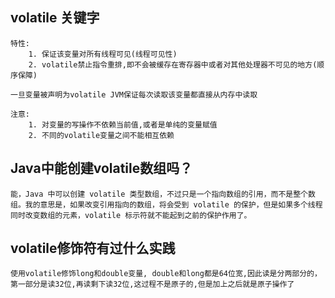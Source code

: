 ## volatile 关键字
```shell
特性: 
    1. 保证该变量对所有线程可见(线程可见性)
    2. volatile禁止指令重排,即不会被缓存在寄存器中或者对其他处理器不可见的地方(顺序保障)

一旦变量被声明为volatile JVM保证每次读取该变量都直接从内存中读取

注意:
    1. 对变量的写操作不依赖当前值,或者是单纯的变量赋值
    2. 不同的volatile变量之间不能相互依赖
```

## Java中能创建volatile数组吗？
```shell
能，Java 中可以创建 volatile 类型数组，不过只是一个指向数组的引用，而不是整个数组。我的意思是，如果改变引用指向的数组，将会受到 volatile 的保护，但是如果多个线程同时改变数组的元素，volatile 标示符就不能起到之前的保护作用了。
```   

## volatile修饰符有过什么实践
```shell
使用volatile修饰long和double变量, double和long都是64位宽,因此读是分两部分的，第一部分是读32位,再读剩下读32位,这过程不是原子的,但是加上之后就是原子操作了
```






